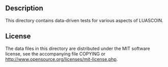 Description
------------

This directory contains data-driven tests for various aspects of LUASCOIN.

License
--------

The data files in this directory are distributed under the MIT software
license, see the accompanying file COPYING or
http://www.opensource.org/licenses/mit-license.php.

